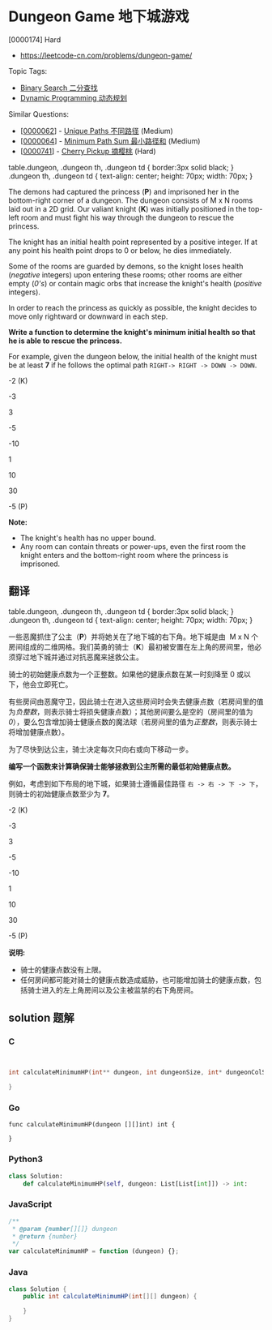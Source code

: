 # Dungeon Game 地下城游戏

[0000174] Hard

- https://leetcode-cn.com/problems/dungeon-game/

Topic Tags:

- [Binary Search 二分查找](https://leetcode-cn.com/tag/binary-search/)
- [Dynamic Programming 动态规划](https://leetcode-cn.com/tag/dynamic-programming/)

Similar Questions:

- [[0000062](https://leetcode-cn.com/problems/unique-paths/)] - [Unique Paths 不同路径](./0000062.unique-paths.md) (Medium)
- [[0000064](https://leetcode-cn.com/problems/minimum-path-sum/)] - [Minimum Path Sum 最小路径和](./0000064.minimum-path-sum.md) (Medium)
- [[0000741](https://leetcode-cn.com/problems/cherry-pickup/)] - [Cherry Pickup 摘樱桃](./0000741.cherry-pickup.md) (Hard)

table.dungeon, .dungeon th, .dungeon td { border:3px solid black; } .dungeon th, .dungeon td { text-align: center; height: 70px; width: 70px; }

The demons had captured the princess (**P**) and imprisoned her in the bottom-right corner of a dungeon. The dungeon consists of M x N rooms laid out in a 2D grid. Our valiant knight (**K**) was initially positioned in the top-left room and must fight his way through the dungeon to rescue the princess.

The knight has an initial health point represented by a positive integer. If at any point his health point drops to 0 or below, he dies immediately.

Some of the rooms are guarded by demons, so the knight loses health (_negative_ integers) upon entering these rooms; other rooms are either empty (_0's_) or contain magic orbs that increase the knight's health (_positive_ integers).

In order to reach the princess as quickly as possible, the knight decides to move only rightward or downward in each step.

**Write a function to determine the knight's minimum initial health so that he is able to rescue the princess.**

For example, given the dungeon below, the initial health of the knight must be at least **7** if he follows the optimal path `RIGHT-> RIGHT -> DOWN -> DOWN`.

\-2 (K)

\-3

3

\-5

\-10

1

10

30

\-5 (P)

**Note:**

- The knight's health has no upper bound.
- Any room can contain threats or power-ups, even the first room the knight enters and the bottom-right room where the princess is imprisoned.

## 翻译

table.dungeon, .dungeon th, .dungeon td { border:3px solid black; } .dungeon th, .dungeon td { text-align: center; height: 70px; width: 70px; }

一些恶魔抓住了公主（**P**）并将她关在了地下城的右下角。地下城是由  M x N 个房间组成的二维网格。我们英勇的骑士（**K**）最初被安置在左上角的房间里，他必须穿过地下城并通过对抗恶魔来拯救公主。

骑士的初始健康点数为一个正整数。如果他的健康点数在某一时刻降至 0 或以下，他会立即死亡。

有些房间由恶魔守卫，因此骑士在进入这些房间时会失去健康点数（若房间里的值为*负整数*，则表示骑士将损失健康点数）；其他房间要么是空的（房间里的值为 _0_），要么包含增加骑士健康点数的魔法球（若房间里的值为*正整数*，则表示骑士将增加健康点数）。

为了尽快到达公主，骑士决定每次只向右或向下移动一步。

**编写一个函数来计算确保骑士能够拯救到公主所需的最低初始健康点数。**

例如，考虑到如下布局的地下城，如果骑士遵循最佳路径 `右 -> 右 -> 下 -> 下`，则骑士的初始健康点数至少为 **7**。

\-2 (K)

\-3

3

\-5

\-10

1

10

30

\-5 (P)

**说明:**

- 骑士的健康点数没有上限。
- 任何房间都可能对骑士的健康点数造成威胁，也可能增加骑士的健康点数，包括骑士进入的左上角房间以及公主被监禁的右下角房间。

## solution 题解

### C

```c


int calculateMinimumHP(int** dungeon, int dungeonSize, int* dungeonColSize){

}


```

### Go

```golang
func calculateMinimumHP(dungeon [][]int) int {

}
```

### Python3

```python
class Solution:
    def calculateMinimumHP(self, dungeon: List[List[int]]) -> int:
```

### JavaScript

```javascript
/**
 * @param {number[][]} dungeon
 * @return {number}
 */
var calculateMinimumHP = function (dungeon) {};
```

### Java

```java
class Solution {
    public int calculateMinimumHP(int[][] dungeon) {

    }
}
```
